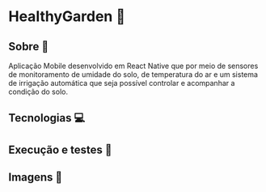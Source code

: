 # HealthyGarden 🌱

## Sobre 📖
Aplicação Mobile desenvolvido em React Native que por meio de sensores de monitoramento de umidade do solo, de temperatura do ar e um sistema de irrigação automática que seja possível controlar e acompanhar a condição do solo.

## Tecnologias 💻

## Execução e testes 🏃

## Imagens 📱

